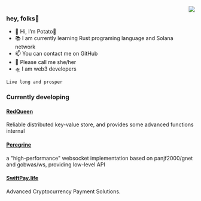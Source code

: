 <img align="right" src="https://github-readme-stats.vercel.app/api?username=PotatoCloud&show_icons=true&icon_color=CE1D2D&text_color=718096&hide_title=false" />

### hey, folks👋

- 🖖 Hi, I’m Potato🥔
- 📚 I am currently learning Rust programing language and Solana network
- 📫 You can contact me on GitHub
- 👩 Please call me she/her
- 🛸 I am web3 developers

`Live long and prosper`

### Currently developing

#### [RedQueen](https://github.com/RealFax/RedQueen)
Reliable distributed key-value store, and provides some advanced functions internal

#### [Peregrine](https://github.com/RealFax/peregrine)
a "high-performance" websocket implementation based on panjf2000/gnet and gobwas/ws, providing low-level API

#### [SwiftPay.life](https://swiftpay.life)
Advanced Cryptocurrency Payment Solutions.


